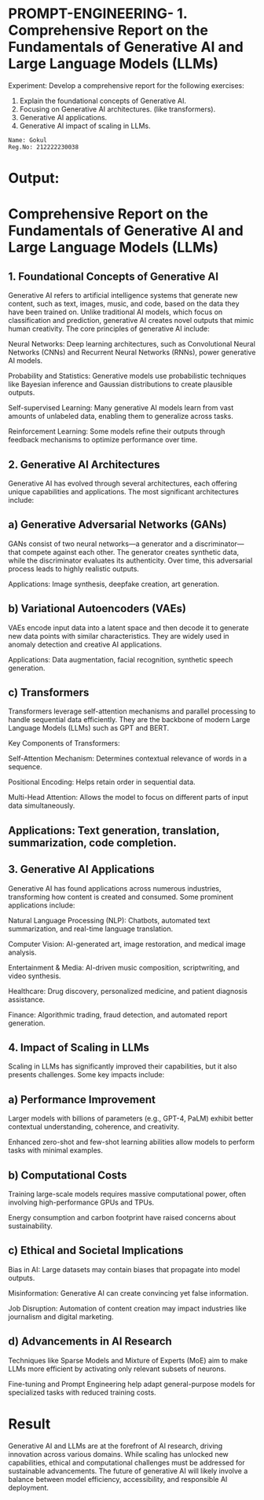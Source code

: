 # PROMPT-ENGINEERING- 1.	Comprehensive Report on the Fundamentals of Generative AI and Large Language Models (LLMs)
Experiment:
Develop a comprehensive report for the following exercises:
1.	Explain the foundational concepts of Generative AI. 
2.	Focusing on Generative AI architectures. (like transformers).
3.	Generative AI applications.
4.	Generative AI impact of scaling in LLMs.

```   
Name: Gokul
Reg.No: 212222230038
```

# Output:
# Comprehensive Report on the Fundamentals of Generative AI and Large Language Models (LLMs)

## 1. Foundational Concepts of Generative AI

Generative AI refers to artificial intelligence systems that generate new content, such as text, images, music, and code, based on the data they have been trained on. Unlike traditional AI models, which focus on classification and prediction, generative AI creates novel outputs that mimic human creativity. The core principles of generative AI include:

Neural Networks: Deep learning architectures, such as Convolutional Neural Networks (CNNs) and Recurrent Neural Networks (RNNs), power generative AI models.

Probability and Statistics: Generative models use probabilistic techniques like Bayesian inference and Gaussian distributions to create plausible outputs.

Self-supervised Learning: Many generative AI models learn from vast amounts of unlabeled data, enabling them to generalize across tasks.

Reinforcement Learning: Some models refine their outputs through feedback mechanisms to optimize performance over time.

## 2. Generative AI Architectures

Generative AI has evolved through several architectures, each offering unique capabilities and applications. The most significant architectures include:

## a) Generative Adversarial Networks (GANs)

GANs consist of two neural networks—a generator and a discriminator—that compete against each other. The generator creates synthetic data, while the discriminator evaluates its authenticity. Over time, this adversarial process leads to highly realistic outputs.

Applications: Image synthesis, deepfake creation, art generation.

## b) Variational Autoencoders (VAEs)

VAEs encode input data into a latent space and then decode it to generate new data points with similar characteristics. They are widely used in anomaly detection and creative AI applications.

Applications: Data augmentation, facial recognition, synthetic speech generation.

## c) Transformers

Transformers leverage self-attention mechanisms and parallel processing to handle sequential data efficiently. They are the backbone of modern Large Language Models (LLMs) such as GPT and BERT.

Key Components of Transformers:

Self-Attention Mechanism: Determines contextual relevance of words in a sequence.

Positional Encoding: Helps retain order in sequential data.

Multi-Head Attention: Allows the model to focus on different parts of input data simultaneously.

## Applications: Text generation, translation, summarization, code completion.

## 3. Generative AI Applications

Generative AI has found applications across numerous industries, transforming how content is created and consumed. Some prominent applications include:

Natural Language Processing (NLP): Chatbots, automated text summarization, and real-time language translation.

Computer Vision: AI-generated art, image restoration, and medical image analysis.

Entertainment & Media: AI-driven music composition, scriptwriting, and video synthesis.

Healthcare: Drug discovery, personalized medicine, and patient diagnosis assistance.

Finance: Algorithmic trading, fraud detection, and automated report generation.

## 4. Impact of Scaling in LLMs

Scaling in LLMs has significantly improved their capabilities, but it also presents challenges. Some key impacts include:

## a) Performance Improvement

Larger models with billions of parameters (e.g., GPT-4, PaLM) exhibit better contextual understanding, coherence, and creativity.

Enhanced zero-shot and few-shot learning abilities allow models to perform tasks with minimal examples.

## b) Computational Costs

Training large-scale models requires massive computational power, often involving high-performance GPUs and TPUs.

Energy consumption and carbon footprint have raised concerns about sustainability.

## c) Ethical and Societal Implications

Bias in AI: Large datasets may contain biases that propagate into model outputs.

Misinformation: Generative AI can create convincing yet false information.

Job Disruption: Automation of content creation may impact industries like journalism and digital marketing.

## d) Advancements in AI Research

Techniques like Sparse Models and Mixture of Experts (MoE) aim to make LLMs more efficient by activating only relevant subsets of neurons.

Fine-tuning and Prompt Engineering help adapt general-purpose models for specialized tasks with reduced training costs.



# Result
Generative AI and LLMs are at the forefront of AI research, driving innovation across various domains. While scaling has unlocked new capabilities, ethical and computational challenges must be addressed for sustainable advancements. The future of generative AI will likely involve a balance between model efficiency, accessibility, and responsible AI deployment.
